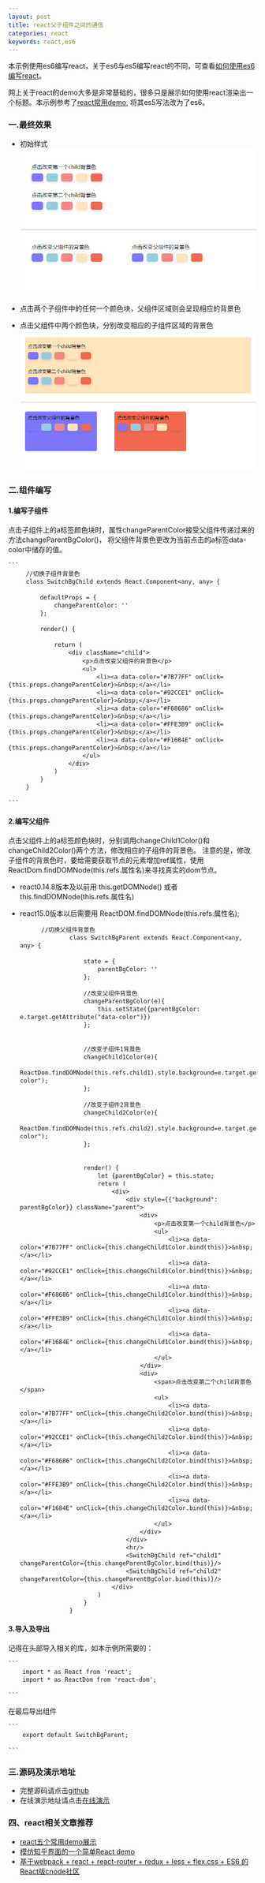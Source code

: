 ```yaml
---
layout: post
title: react父子组件之间的通信
categories: react
keywords: react,es6
---
```



本示例使用es6编写react，关于es6与es5编写react的不同，可查看[如何使用es6编写react](https://babeljs.io/blog/2015/06/07/react-on-es6-plus)。

网上关于react的demo大多是非常基础的，很多只是展示如何使用react渲染出一个标题。本示例参考了[react常用demo](http://blog.csdn.net/iambinger/article/details/51803606),
将其es5写法改为了es6。


### 一.最终效果

* 初始样式
![](https://github.com/RaniHu/ranihu.github.io/blob/master/images/blog/20170626react-demo1.png)

* 点击两个子组件中的任何一个颜色块，父组件区域则会呈现相应的背景色
* 点击父组件中两个颜色块，分别改变相应的子组件区域的背景色
![](https://github.com/RaniHu/ranihu.github.io/blob/master/images/blog/20170626react-demo2.png)



     
### 二.组件编写

#### 1.编写子组件
  
  点击子组件上的a标签颜色块时，属性changeParentColor接受父组件传递过来的方法changeParentBgColor()，
  将父组件背景色更改为当前点击的a标签data-color中储存的值。

    ``` 
         //切换子组件背景色
         class SwitchBgChild extends React.Component<any, any> {
         
             defaultProps = {
                 changeParentColor: ''
             };
         
             render() {
         
                 return (
                     <div className="child">
                         <p>点击改变父组件的背景色</p>
                         <ul>
                             <li><a data-color="#7B77FF" onClick={this.props.changeParentColor}>&nbsp;</a></li>
                             <li><a data-color="#92CCE1" onClick={this.props.changeParentColor}>&nbsp;</a></li>
                             <li><a data-color="#F68686" onClick={this.props.changeParentColor}>&nbsp;</a></li>
                             <li><a data-color="#FFE3B9" onClick={this.props.changeParentColor}>&nbsp;</a></li>
                             <li><a data-color="#F1684E" onClick={this.props.changeParentColor}>&nbsp;</a></li>
                         </ul>
                     </div>
                 )
             }
         }
         
    ```
    
#### 2.编写父组件
  
  点击父组件上的a标签颜色块时，分别调用changeChild1Color()和changeChild2Color()两个方法，修改相应的子组件的背景色。
  注意的是，修改子组件的背景色时，要给需要获取节点的元素增加ref属性，使用ReactDom.findDOMNode(this.refs.属性名)来寻找真实的dom节点。
  * react0.14.8版本及以前用 this.getDOMNode() 或者 this.findDOMNode(this.refs.属性名)
  * react15.0版本以后需要用 ReactDOM.findDOMNode(this.refs.属性名);
  
    ``` 
          //切换父组件背景色
                  class SwitchBgParent extends React.Component<any, any> {
                  
                      state = {
                          parentBgColor: ''
                      };
                  
                      //改变父组件背景色
                      changeParentBgColor(e){
                          this.setState({parentBgColor: e.target.getAttribute("data-color")})
                      };
                  
                  
                      //改变子组件1背景色
                      changeChild1Color(e){
                          ReactDom.findDOMNode(this.refs.child1).style.background=e.target.getAttribute("data-color");
                      };
                  
                      //改变子组件2背景色
                      changeChild2Color(e){
                          ReactDom.findDOMNode(this.refs.child2).style.background=e.target.getAttribute("data-color");
                      };
                  
                  
                      render() {
                          let {parentBgColor} = this.state;
                          return (
                              <div>
                                  <div style={{"background": parentBgColor}} className="parent">
                                      <div>
                                          <p>点击改变第一个child背景色</p>
                                          <ul>
                                              <li><a data-color="#7B77FF" onClick={this.changeChild1Color.bind(this)}>&nbsp;</a></li>
                                              <li><a data-color="#92CCE1" onClick={this.changeChild1Color.bind(this)}>&nbsp;</a></li>
                                              <li><a data-color="#F68686" onClick={this.changeChild1Color.bind(this)}>&nbsp;</a></li>
                                              <li><a data-color="#FFE3B9" onClick={this.changeChild1Color.bind(this)}>&nbsp;</a></li>
                                              <li><a data-color="#F1684E" onClick={this.changeChild1Color.bind(this)}>&nbsp;</a></li>
                                          </ul>
                                      </div>
                                      <div>
                                          <span>点击改变第二个child背景色</span>
                                          <ul>
                                              <li><a data-color="#7B77FF" onClick={this.changeChild2Color.bind(this)}>&nbsp;</a></li>
                                              <li><a data-color="#92CCE1" onClick={this.changeChild2Color.bind(this)}>&nbsp;</a></li>
                                              <li><a data-color="#F68686" onClick={this.changeChild2Color.bind(this)}>&nbsp;</a></li>
                                              <li><a data-color="#FFE3B9" onClick={this.changeChild2Color.bind(this)}>&nbsp;</a></li>
                                              <li><a data-color="#F1684E" onClick={this.changeChild2Color.bind(this)}>&nbsp;</a></li>
                                          </ul>
                                      </div>
                                  </div>
                                  <hr/>
                                  <SwitchBgChild ref="child1" changeParentColor={this.changeParentBgColor.bind(this)}/>
                                  <SwitchBgChild ref="child2" changeParentColor={this.changeParentBgColor.bind(this)}/>
                              </div>
                          )
                      }
                  }

    ```
    
#### 3.导入及导出

记得在头部导入相关的库，如本示例所需要的：

    ```
        import * as React from 'react';
        import * as ReactDom from 'react-dom';
    
    ```
    
在最后导出组件
      
    ```
        export default SwitchBgParent;
          
    ```

### 三.源码及演示地址

* 完整源码请点击[github](https://github.com/RaniHu/react-demo)
* 在线演示地址请点击[在线演示](http://www.ranihu.site/react-demo/)


### 四、react相关文章推荐

* [react五个常用demo展示](http://blog.csdn.net/iambinger/article/details/51803606)
* [模仿知乎界面的一个简单React demo](http://react-china.org/t/react-demo/9044)
* [基于webpack + react + react-router + redux + less + flex.css + ES6 的React版cnode社区](http://react-china.org/t/webpack-react-react-router-redux-less-flex-css-es6-react-cnode/6332)



    
   
